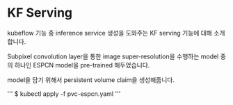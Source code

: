 # KF Serving

kubeflow 기능 중 inference service 생성을 도와주는 KF serving 기능에 대해 소개합니다.

Subpixel convolution layer을 통한 image super-resolution을 수행하는 model 중의 하나인 ESPCN model을 pre-trained 해두었습니다.

model을 담기 위해서 persistent volume claim을 생성해줍니다.

'''
$ kubectl apply -f pvc-espcn.yaml
'''


